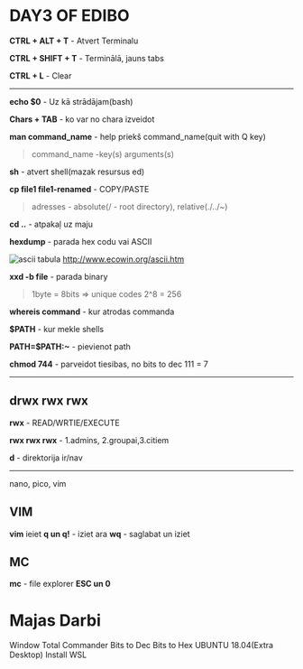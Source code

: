 # DAY3 OF EDIBO

**CTRL + ALT + T**  - Atvert Terminalu

**CTRL + SHIFT + T** - Terminālā, jauns tabs

**CTRL + L** - Clear

--------------------------------------------------------------------------------------------

**echo $0** - Uz kā strādājam(bash)

**Chars + TAB** - ko var no chara izveidot

**man command_name** - help priekš command_name(quit with Q key)

>command_name -key(s) arguments(s)

**sh** - atvert shell(mazak resursus ed)

**cp file1 file1-renamed** - COPY/PASTE

>adresses - absolute(/ - root directory), relative(./../~)

**cd ..** - atpakaļ uz maju

**hexdump** - parada hex codu vai ASCII

![ascii tabula](http://www.ecowin.org/aulas/resources/tables/asciitable.jpg)
http://www.ecowin.org/ascii.htm

**xxd -b file** - parada binary 
>1byte = 8bits => unique codes 2^8 = 256

**whereis command** - kur atrodas commanda

**$PATH** - kur mekle shells

**PATH=$PATH:~** - pievienot path

**chmod 744** - parveidot tiesibas, no bits to dec 111 = 7



-------------------

## drwx rwx rwx

**rwx** - READ/WRTIE/EXECUTE

**rwx rwx rwx** - 1.admins, 2.groupai,3.citiem 

**d** - direktorija ir/nav

----------------------------------------------------
nano, pico, vim

## VIM
**vim** ieiet
**q un q!** - iziet ara
**wq** - saglabat un iziet


## MC
**mc** - file explorer
**ESC un 0**



# Majas Darbi
Window Total Commander
Bits to Dec
Bits to Hex
UBUNTU 18.04(Extra Desktop)
Install WSL








